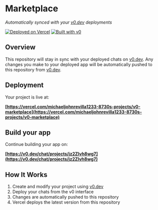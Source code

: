 # Marketplace

*Automatically synced with your [v0.dev](https://v0.dev) deployments*

[![Deployed on Vercel](https://img.shields.io/badge/Deployed%20on-Vercel-black?style=for-the-badge&logo=vercel)](https://vercel.com/michaeljohnrevilla1233-8730s-projects/v0-marketplace)
[![Built with v0](https://img.shields.io/badge/Built%20with-v0.dev-black?style=for-the-badge)](https://v0.dev/chat/projects/jz2ZIvh8wg7)

## Overview

This repository will stay in sync with your deployed chats on [v0.dev](https://v0.dev).
Any changes you make to your deployed app will be automatically pushed to this repository from [v0.dev](https://v0.dev).

## Deployment

Your project is live at:

**[https://vercel.com/michaeljohnrevilla1233-8730s-projects/v0-marketplace](https://vercel.com/michaeljohnrevilla1233-8730s-projects/v0-marketplace)**

## Build your app

Continue building your app on:

**[https://v0.dev/chat/projects/jz2ZIvh8wg7](https://v0.dev/chat/projects/jz2ZIvh8wg7)**

## How It Works

1. Create and modify your project using [v0.dev](https://v0.dev)
2. Deploy your chats from the v0 interface
3. Changes are automatically pushed to this repository
4. Vercel deploys the latest version from this repository
